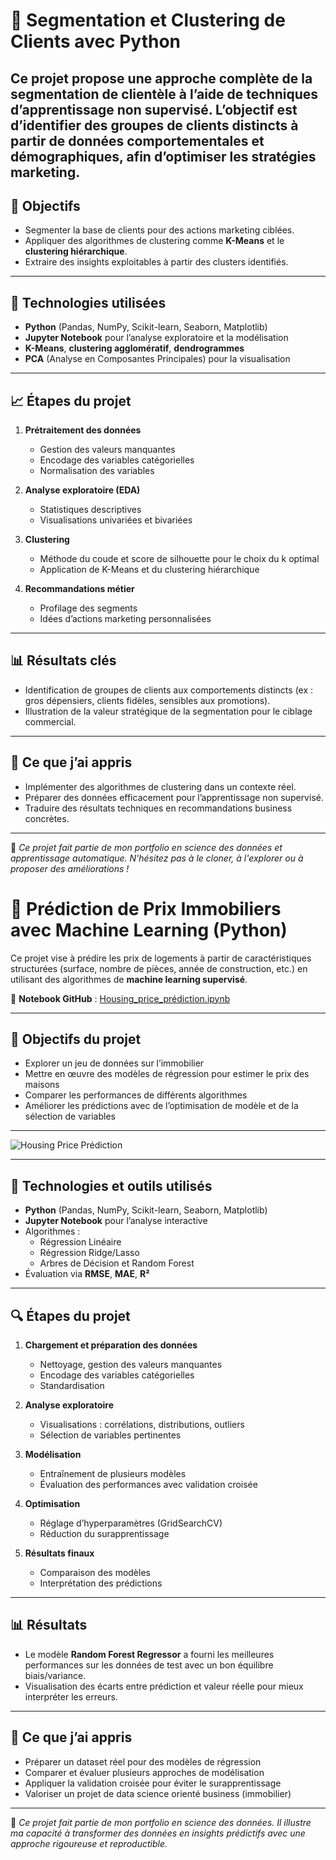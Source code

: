 # 🎯 Segmentation et Clustering de Clients avec Python

## Ce projet propose une approche complète de la **segmentation de clientèle** à l’aide de techniques d’**apprentissage non supervisé**. L’objectif est d’identifier des groupes de clients distincts à partir de données comportementales et démographiques, afin d’optimiser les stratégies marketing.

## 📌 Objectifs

- Segmenter la base de clients pour des actions marketing ciblées.
- Appliquer des algorithmes de clustering comme **K-Means** et le **clustering hiérarchique**.
- Extraire des insights exploitables à partir des clusters identifiés.

---

## 🧰 Technologies utilisées

- **Python** (Pandas, NumPy, Scikit-learn, Seaborn, Matplotlib)
- **Jupyter Notebook** pour l’analyse exploratoire et la modélisation
- **K-Means**, **clustering agglomératif**, **dendrogrammes**
- **PCA** (Analyse en Composantes Principales) pour la visualisation

---

## 📈 Étapes du projet

1. **Prétraitement des données**

   - Gestion des valeurs manquantes
   - Encodage des variables catégorielles
   - Normalisation des variables

2. **Analyse exploratoire (EDA)**

   - Statistiques descriptives
   - Visualisations univariées et bivariées

3. **Clustering**

   - Méthode du coude et score de silhouette pour le choix du k optimal
   - Application de K-Means et du clustering hiérarchique

4. **Recommandations métier**
   - Profilage des segments
   - Idées d’actions marketing personnalisées

---

## 📊 Résultats clés

- Identification de groupes de clients aux comportements distincts (ex : gros dépensiers, clients fidèles, sensibles aux promotions).
- Illustration de la valeur stratégique de la segmentation pour le ciblage commercial.

---

## 🧠 Ce que j’ai appris

- Implémenter des algorithmes de clustering dans un contexte réel.
- Préparer des données efficacement pour l’apprentissage non supervisé.
- Traduire des résultats techniques en recommandations business concrètes.

---

📂 _Ce projet fait partie de mon portfolio en science des données et apprentissage automatique. N'hésitez pas à le cloner, à l'explorer ou à proposer des améliorations !_

# 🏡 Prédiction de Prix Immobiliers avec Machine Learning (Python)

Ce projet vise à prédire les prix de logements à partir de caractéristiques structurées (surface, nombre de pièces, année de construction, etc.) en utilisant des algorithmes de **machine learning supervisé**.

🔗 **Notebook GitHub** : [Housing_price_prédiction.ipynb](https://github.com/JWulfran/Machine-learning/blob/ae4d989558ffc296eefa2335d8cb53f767d12653/Housing_price_pr%C3%A9diction.ipynb)

---

## 📌 Objectifs du projet

- Explorer un jeu de données sur l’immobilier
- Mettre en œuvre des modèles de régression pour estimer le prix des maisons
- Comparer les performances de différents algorithmes
- Améliorer les prédictions avec de l’optimisation de modèle et de la sélection de variables

---

![Housing Price Prédiction](Housing_price_prédiction_pic.png)

---

## 🧰 Technologies et outils utilisés

- **Python** (Pandas, NumPy, Scikit-learn, Seaborn, Matplotlib)
- **Jupyter Notebook** pour l’analyse interactive
- Algorithmes :
  - Régression Linéaire
  - Régression Ridge/Lasso
  - Arbres de Décision et Random Forest
- Évaluation via **RMSE**, **MAE**, **R²**

---

## 🔍 Étapes du projet

1. **Chargement et préparation des données**

   - Nettoyage, gestion des valeurs manquantes
   - Encodage des variables catégorielles
   - Standardisation

2. **Analyse exploratoire**

   - Visualisations : corrélations, distributions, outliers
   - Sélection de variables pertinentes

3. **Modélisation**

   - Entraînement de plusieurs modèles
   - Évaluation des performances avec validation croisée

4. **Optimisation**

   - Réglage d’hyperparamètres (GridSearchCV)
   - Réduction du surapprentissage

5. **Résultats finaux**
   - Comparaison des modèles
   - Interprétation des prédictions

---

## 📊 Résultats

- Le modèle **Random Forest Regressor** a fourni les meilleures performances sur les données de test avec un bon équilibre biais/variance.
- Visualisation des écarts entre prédiction et valeur réelle pour mieux interpréter les erreurs.

---

## 🧠 Ce que j’ai appris

- Préparer un dataset réel pour des modèles de régression
- Comparer et évaluer plusieurs approches de modélisation
- Appliquer la validation croisée pour éviter le surapprentissage
- Valoriser un projet de data science orienté business (immobilier)

---

📂 _Ce projet fait partie de mon portfolio en science des données. Il illustre ma capacité à transformer des données en insights prédictifs avec une approche rigoureuse et reproductible._
